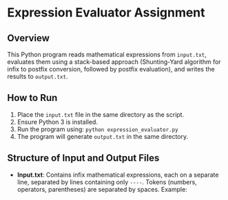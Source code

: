 # Expression Evaluator Assignment

## Overview
This Python program reads mathematical expressions from `input.txt`, evaluates them using a stack-based approach (Shunting-Yard algorithm for infix to postfix conversion, followed by postfix evaluation), and writes the results to `output.txt`.

## How to Run
1. Place the `input.txt` file in the same directory as the script.
2. Ensure Python 3 is installed.
3. Run the program using: `python expression_evaluator.py`
4. The program will generate `output.txt` in the same directory.

## Structure of Input and Output Files
- **Input.txt**: Contains infix mathematical expressions, each on a separate line, separated by lines containing only `----`. Tokens (numbers, operators, parentheses) are separated by spaces. Example:
